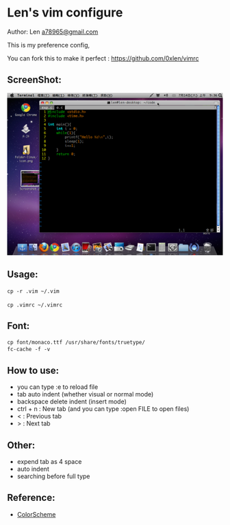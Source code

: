 Len's vim configure
===================
Author: Len <a78965@gmail.com>

This is my preference config,

You can fork this to make it perfect : <https://github.com/0xlen/vimrc>

ScreenShot:
-----------

[![Screenshot](https://github.com/0xlen/vimrc/raw/master/doc/Screenshot.png)](https://github.com/0xlen/vimrc/raw/master/doc/Screenshot.png)

Usage:
-------

    cp -r .vim ~/.vim

    cp .vimrc ~/.vimrc

Font:
-----

    cp font/monaco.ttf /usr/share/fonts/truetype/
    fc-cache -f -v

How to use:
-----------

- you can type :e to reload file
- tab auto indent (whether visual or normal mode)
- backspace delete indent (insert mode)
- ctrl + n : New tab (and you can type :open FILE to open files)
- < : Previous tab
- \> : Next tab

Other:
-------

- expend tab as 4 space
- auto indent
- searching before full type

Reference:
----------

- [ColorScheme](http://code.google.com/p/vimcolorschemetest)
